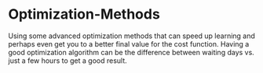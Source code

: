# Optimization-Methods
Using some advanced optimization methods that can speed up learning and perhaps even get you to a better final value for the cost function. Having a good optimization algorithm can be the difference between waiting days vs. just a few hours to get a good result. 
